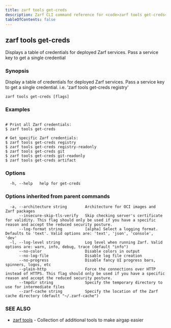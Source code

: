 ```yaml
---
title: zarf tools get-creds
description: Zarf CLI command reference for <code>zarf tools get-creds</code>.
tableOfContents: false
---
```


<!-- Page generated by Zarf; DO NOT EDIT -->

## zarf tools get-creds

Displays a table of credentials for deployed Zarf services. Pass a service key to get a single credential

### Synopsis

Display a table of credentials for deployed Zarf services. Pass a service key to get a single credential. i.e. 'zarf tools get-creds registry'

```
zarf tools get-creds [flags]
```

### Examples

```

# Print all Zarf credentials:
$ zarf tools get-creds

# Get specific Zarf credentials:
$ zarf tools get-creds registry
$ zarf tools get-creds registry-readonly
$ zarf tools get-creds git
$ zarf tools get-creds git-readonly
$ zarf tools get-creds artifact

```

### Options

```
  -h, --help   help for get-creds
```

### Options inherited from parent commands

```
  -a, --architecture string        Architecture for OCI images and Zarf packages
      --insecure-skip-tls-verify   Skip checking server's certificate for validity. This flag should only be used if you have a specific reason and accept the reduced security posture.
      --log-format string          [alpha] Select a logging format. Defaults to 'text'. Valid options are: 'text', 'json', 'console', 'dev'
  -l, --log-level string           Log level when running Zarf. Valid options are: warn, info, debug, trace (default "info")
      --no-color                   Disable colors in output
      --no-log-file                Disable log file creation
      --no-progress                Disable fancy UI progress bars, spinners, logos, etc
      --plain-http                 Force the connections over HTTP instead of HTTPS. This flag should only be used if you have a specific reason and accept the reduced security posture.
      --tmpdir string              Specify the temporary directory to use for intermediate files
      --zarf-cache string          Specify the location of the Zarf cache directory (default "~/.zarf-cache")
```

### SEE ALSO

* [zarf tools](/commands/zarf_tools/)	 - Collection of additional tools to make airgap easier


